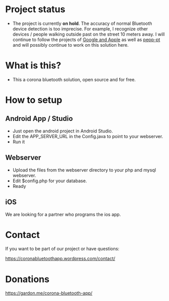 
# Project status
- The project is currently **on hold**. The accuracy of normal Bluetooth device detection is too imprecise. For example, I recognize other devices / people walking outside past on the street 10 meters away. I will continue to follow the projects of [Google and Apple](https://www.theverge.com/2020/4/14/21220644/apple-googles-bluetooth-low-energy-le-coronavirus-tracking-contact-tracing) as well as [pepp-pt](https://www.pepp-pt.org/) and will possibly continue to work on this solution here.

# What is this?
- This a corona bluetooth solution, open source and for free.

# How to setup

## Android App / Studio
- Just open the android project in Android Studio.
- Edit the APP_SERVER_URL in the Config.java to point to your webserver.
- Run it

## Webserver
- Upload the files from the webserver directory to your php and mysql webserver.
- Edit $config.php for your database.
- Ready

## iOS
We are looking for a partner who programs the ios app.

# Contact
If you want to be part of our project or have questions:

https://coronabluetoothapp.wordpress.com/contact/

# Donations
https://gardon.me/corona-bluetooth-app/
